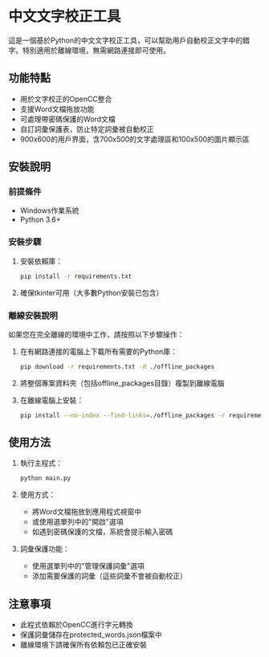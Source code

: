 # 中文文字校正工具

這是一個基於Python的中文文字校正工具，可以幫助用戶自動校正文字中的錯字。特別適用於離線環境，無需網路連接即可使用。

## 功能特點

- 用於文字校正的OpenCC整合
- 支援Word文檔拖放功能
- 可處理帶密碼保護的Word文檔
- 自訂詞彙保護表，防止特定詞彙被自動校正
- 900x600的用戶界面，含700x500的文字處理區和100x500的圖片顯示區

## 安裝說明

### 前提條件

- Windows作業系統
- Python 3.6+

### 安裝步驟

1. 安裝依賴庫：

   ```bash
   pip install -r requirements.txt
   ```

2. 確保tkinter可用（大多數Python安裝已包含）

### 離線安裝說明

如果您在完全離線的環境中工作，請按照以下步驟操作：

1. 在有網路連接的電腦上下載所有需要的Python庫：

   ```bash
   pip download -r requirements.txt -d ./offline_packages
   ```

2. 將整個專案資料夾（包括offline_packages目錄）複製到離線電腦

3. 在離線電腦上安裝：

   ```bash
   pip install --no-index --find-links=./offline_packages -r requirements.txt
   ```

## 使用方法

1. 執行主程式：

   ```bash
   python main.py
   ```

2. 使用方式：

   - 將Word文檔拖放到應用程式視窗中
   - 或使用選單列中的"開啟"選項
   - 如遇到密碼保護的文檔，系統會提示輸入密碼

3. 詞彙保護功能：

   - 使用選單列中的"管理保護詞彙"選項
   - 添加需要保護的詞彙（這些詞彙不會被自動校正）

## 注意事項

- 此程式依賴於OpenCC進行字元轉換
- 保護詞彙儲存在protected_words.json檔案中
- 離線環境下請確保所有依賴包已正確安裝
